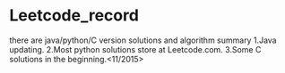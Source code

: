 # Leetcode_record
there are java/python/C version solutions and algorithm summary
1.Java updating.
2.Most python solutions store at Leetcode.com.
3.Some C solutions in the beginning.<11/2015>

